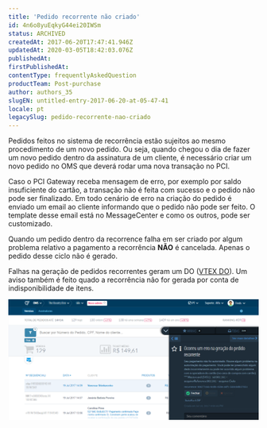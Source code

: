 ```yaml
---
title: 'Pedido recorrente não criado'
id: 4n6o8yuEqkyG44ei20IWSm
status: ARCHIVED
createdAt: 2017-06-20T17:47:41.946Z
updatedAt: 2020-03-05T18:42:03.076Z
publishedAt: 
firstPublishedAt: 
contentType: frequentlyAskedQuestion
productTeam: Post-purchase
author: authors_35
slugEN: untitled-entry-2017-06-20-at-05-47-41
locale: pt
legacySlug: pedido-recorrente-nao-criado
---
```


Pedidos feitos no sistema de recorrência estão sujeitos ao mesmo procedimento de um novo pedido. Ou seja, quando chegou o dia de fazer um novo pedido dentro da assinatura de um cliente, é necessário criar um novo pedido no OMS que deverá rodar uma nova transação no PCI.

Caso o PCI Gateway receba mensagem de erro, por exemplo por saldo insuficiente do cartão, a transação não é feita com sucesso e o pedido não pode ser finalizado. Em todo cenário de erro na criação do pedido é enviado um email ao cliente informando que o pedido não pode ser feito. O template desse email está no MessageCenter e como os outros, pode ser customizado.

Quando um pedido dentro da recorrence falha em ser criado por algum problema relativo a pagamento a recorrência __NÃO__ é cancelada. Apenas o pedido desse ciclo não é gerado.

Falhas na geração de pedidos recorrentes geram um DO ([VTEX DO](http://help.vtex.com/pt/tutorial/vtex-do "VTEX DO")). Um aviso também é feito quado a recorrência não for gerada por conta de indisponibilidade de itens.

![recorrencia erro vtexdo](https://raw.githubusercontent.com/vtexdocs/help-center-content/refs/heads/main/docs/pt/faq/Post-purchase/pedido-recorrente-nao-criado_1.png)
